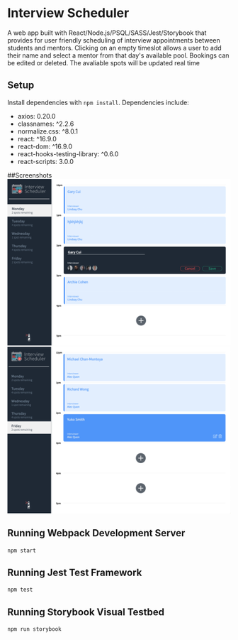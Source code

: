 # Interview Scheduler

A web app built with React/Node.js/PSQL/SASS/Jest/Storybook that provides for user friendly scheduling of interview appointments between students and mentors. Clicking on an empty timeslot allows a user to add their name and select a mentor from that day's available pool. Bookings can be edited or deleted. The avaliable spots will be updated real time

## Setup

Install dependencies with `npm install`.
Dependencies include:

- axios: 0.20.0
- classnames: ^2.2.6
- normalize.css: ^8.0.1
- react: ^16.9.0
- react-dom: ^16.9.0
- react-hooks-testing-library: ^0.6.0
- react-scripts: 3.0.0

##Screenshots
!["edit-new"](https://github.com/GARYCUI2/scheduler/blob/9cd5ffb4256471f434cd480d8300431884654fb5/Docs/edit-new.PNG)
!["index"](https://github.com/GARYCUI2/scheduler/blob/9cd5ffb4256471f434cd480d8300431884654fb5/Docs/index.PNG)

## Running Webpack Development Server

```sh
npm start
```

## Running Jest Test Framework

```sh
npm test
```

## Running Storybook Visual Testbed

```sh
npm run storybook
```
